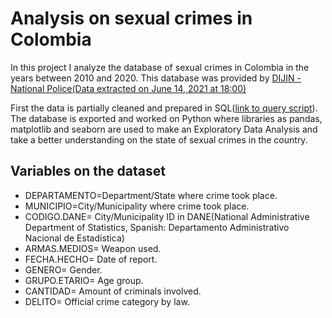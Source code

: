 # Analysis on sexual crimes in Colombia 

In this project I analyze the database of sexual crimes in Colombia in the years between 2010 and 2020. This database was provided by  [DIJIN - National Police(Data extracted on June 14, 2021 at 18:00)](https://www.datos.gov.co/Seguridad-y-Defensa/Reporte-Delitos-sexuales-Polic-a-Nacional/fpe5-yrmw) 



First the data is partially cleaned and prepared in SQL([link to query script](https://github.com/AnthonyAtencioM/Colombia-Sex-Crimes/blob/main/SQL/SQL%20-%20Cleaning%20Data.sql)). The database is exported and worked on Python where libraries as pandas, matplotlib and seaborn are used to make an Exploratory Data Analysis and take a better understanding on the state of sexual crimes in the country.



## Variables on the dataset

- DEPARTAMENTO=Department/State where crime took place.
- MUNICIPIO=City/Municipality where crime took place.
- CODIGO.DANE= City/Municipality ID in DANE(National Administrative Department of Statistics, Spanish: Departamento Administrativo Nacional de Estadística)
- ARMAS.MEDIOS= Weapon used.
- FECHA.HECHO= Date of report.
- GENERO= Gender.
- GRUPO.ETARIO= Age group.
- CANTIDAD= Amount of criminals involved.
- DELITO= Official crime category by law.

